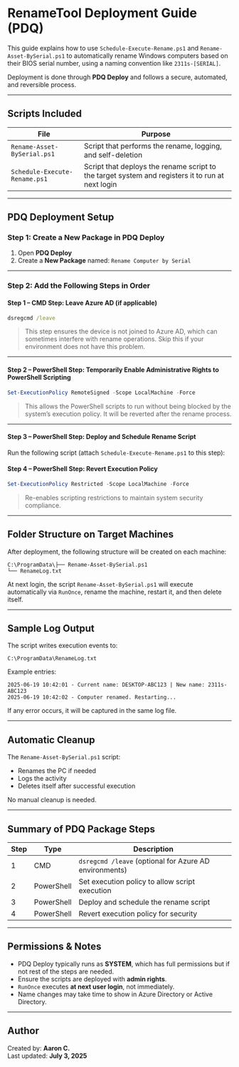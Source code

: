 
# RenameTool Deployment Guide (PDQ)

This guide explains how to use `Schedule-Execute-Rename.ps1` and `Rename-Asset-BySerial.ps1` to automatically rename Windows computers based on their BIOS serial number, using a naming convention like `2311s-[SERIAL]`.

Deployment is done through **PDQ Deploy** and follows a secure, automated, and reversible process.

---

## Scripts Included

| File                           | Purpose                                                                 |
|--------------------------------|-------------------------------------------------------------------------|
| `Rename-Asset-BySerial.ps1`    | Script that performs the rename, logging, and self-deletion            |
| `Schedule-Execute-Rename.ps1`  | Script that deploys the rename script to the target system and registers it to run at next login |

---

## PDQ Deployment Setup

### Step 1: Create a New Package in PDQ Deploy

1. Open **PDQ Deploy**
2. Create a **New Package** named: `Rename Computer by Serial`

---

### Step 2: Add the Following Steps in Order

#### Step 1 – CMD Step: Leave Azure AD (if applicable)

```cmd
dsregcmd /leave
```

> This step ensures the device is not joined to Azure AD, which can sometimes interfere with rename operations. Skip this if your environment does not have this problem.

---

####  Step 2 – PowerShell Step: Temporarily Enable Administrative Rights to PowerShell Scripting

```powershell
Set-ExecutionPolicy RemoteSigned -Scope LocalMachine -Force 
```

> This allows the PowerShell scripts to run without being blocked by the system’s execution policy. It will be reverted after the rename process.

---

####  Step 3 – PowerShell Step: Deploy and Schedule Rename Script

Run the following script (attach `Schedule-Execute-Rename.ps1` to this step):

#### Step 4 – PowerShell Step: Revert Execution Policy

```powershell
Set-ExecutionPolicy Restricted -Scope LocalMachine -Force
```

> Re-enables scripting restrictions to maintain system security compliance.

---

## Folder Structure on Target Machines

After deployment, the following structure will be created on each machine:

```
C:\ProgramData\├── Rename-Asset-BySerial.ps1
└── RenameLog.txt
```

At next login, the script `Rename-Asset-BySerial.ps1` will execute automatically via `RunOnce`, rename the machine, restart it, and then delete itself.

---

## Sample Log Output

The script writes execution events to:

```
C:\ProgramData\RenameLog.txt
```

Example entries:

```
2025-06-19 10:42:01 - Current name: DESKTOP-ABC123 | New name: 2311s-ABC123
2025-06-19 10:42:02 - Computer renamed. Restarting...
```

If any error occurs, it will be captured in the same log file.

---

## Automatic Cleanup

The `Rename-Asset-BySerial.ps1` script:
- Renames the PC if needed
- Logs the activity
- Deletes itself after successful execution

No manual cleanup is needed.

---

## Summary of PDQ Package Steps

| Step | Type        | Description                                           |
|------|-------------|-------------------------------------------------------|
| 1    | CMD         | `dsregcmd /leave` (optional for Azure AD environments) |
| 2    | PowerShell  | Set execution policy to allow script execution        |
| 3    | PowerShell  | Deploy and schedule the rename script                 |
| 4    | PowerShell  | Revert execution policy for security                  |

---

## Permissions & Notes

- PDQ Deploy typically runs as **SYSTEM**, which has full permissions but if not rest of the steps are needed.
- Ensure the scripts are deployed with **admin rights**.
- `RunOnce` executes **at next user login**, not immediately.
- Name changes may take time to show in Azure Directory or Active Directory.

---

## Author
Created by: **Aaron C.**  
Last updated: **July 3, 2025**
